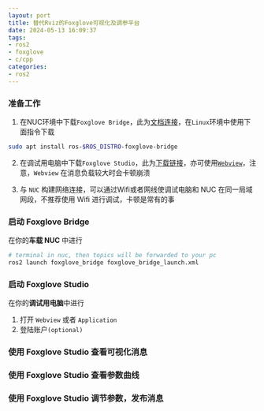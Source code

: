 ```yaml
---
layout: port
title: 替代Rviz的Foxglove可视化及调参平台
date: 2024-05-13 16:09:37
tags:
- ros2
- foxglove
- c/cpp
categories:
- ros2
---
```


### 准备工作
1. 在NUC环境中下载`Foxglove Bridge`，此为[文档连接](https://docs.foxglove.dev/docs/connecting-to-data/ros-foxglove-bridge/)，在`Linux`环境中使用下面指令下载
```sh
sudo apt install ros-$ROS_DISTRO-foxglove-bridge
```

2. 在调试用电脑中下载`Foxglove Studio`，此为[下载链接](https://foxglove.dev/download)，亦可使用[`Webview`](https://app.foxglove.dev/)，注意，`Webview` 在消息负载较大时会卡顿崩溃

3. 与 `NUC` 构建网络连接，可以通过Wifi或者网线使调试电脑和 NUC 在同一局域网段，不推荐使用 Wifi 进行调试，卡顿是常有的事

### 启动 Foxglove Bridge

在你的**车载 NUC** 中进行
```sh
# terminal in nuc, then topics will be forwarded to your pc
ros2 launch foxglove_bridge foxglove_bridge_launch.xml
```

### 启动 Foxglove Studio

在你的**调试用电脑**中进行
1. 打开 `Webview` 或者 `Application`
2. 登陆账户`(optional)`

### 使用 Foxglove Studio 查看可视化消息
### 使用 Foxglove Studio 查看参数曲线
### 使用 Foxglove Studio 调节参数，发布消息